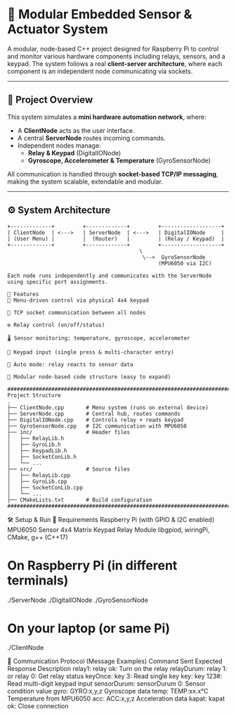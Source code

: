 # 🔌 Modular Embedded Sensor & Actuator System

A modular, node-based C++ project designed for Raspberry Pi to control and monitor various hardware components including relays, sensors, and a keypad. The system follows a real **client-server architecture**, where each component is an independent node communicating via sockets.

---

## 🧠 Project Overview

This system simulates a **mini hardware automation network**, where:

- A **ClientNode** acts as the user interface.
- A central **ServerNode** routes incoming commands.
- Independent nodes manage:
  - **Relay & Keypad** (DigitalIONode)
  - **Gyroscope, Accelerometer & Temperature** (GyroSensorNode)

All communication is handled through **socket-based TCP/IP messaging**, making the system scalable, extendable and modular.

---

## ⚙️ System Architecture

```text
+-------------+         +-------------+         +-------------------+
| ClientNode  | <--->   | ServerNode  | <--->   | DigitalIONode     |
| (User Menu) |         |  (Router)   |         | (Relay / Keypad)  |
+-------------+         +-------------+         +-------------------+
                                          \
                                           \-->  GyroSensorNode
                                                (MPU6050 via I2C)

Each node runs independently and communicates with the ServerNode using specific port assignments.

🔧 Features
🔢 Menu-driven control via physical 4x4 keypad

📡 TCP socket communication between all nodes

⚙️ Relay control (on/off/status)

🌡️ Sensor monitoring: temperature, gyroscope, accelerometer

🎹 Keypad input (single press & multi-character entry)

🔁 Auto mode: relay reacts to sensor data

🧱 Modular node-based code structure (easy to expand)

###############################################################################################################################################################################################################################
Project Structure
.
├── ClientNode.cpp       # Menu system (runs on external device)
├── ServerNode.cpp       # Central hub, routes commands
├── DigitalIONode.cpp    # Controls relay + reads keypad
├── GyroSensorNode.cpp   # I2C communication with MPU6050
├── inc/                 # Header files
│   ├── RelayLib.h
│   ├── GyroLib.h
│   ├── KeypadLib.h
│   ├── SocketConLib.h
│   └── ...
├── src/                 # Source files
│   ├── RelayLib.cpp
│   ├── GyroLib.cpp
│   ├── SocketConLib.cpp
│   └── ...
├── CMakeLists.txt       # Build configuration
################################################################################################################################################################################################################################
```

🛠️ Setup & Run
🔌 Requirements
Raspberry Pi (with GPIO & I2C enabled)
MPU6050 Sensor
4x4 Matrix Keypad
Relay Module
libgpiod, wiringPi, CMake, g++ (C++17)

# On Raspberry Pi (in different terminals)
./ServerNode
./DigitalIONode
./GyroSensorNode

# On your laptop (or same Pi)
./ClientNode

📘 Communication Protocol (Message Examples)
Command Sent	Expected Response	Description
relay1:	relay ok:	Turn on the relay
relayDurum:	relay 1: or relay 0:	Get relay status
keyOnce:	key 3:	Read single key
key:	key 123#:	Read multi-digit keypad input
sensorDurum:	sensorDurum 0:	Sensor condition value
gyro:	GYRO:x,y,z	Gyroscope data
temp:	TEMP:xx.x°C	Temperature from MPU6050
acc:	ACC:x,y,z	Acceleration data
kapat:	kapat ok:	Close connection


